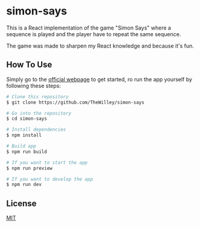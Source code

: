 # simon-says

This is a React implementation of the game "Simon Says" where a sequence is played and the player have to repeat the same sequence.

The game was made to sharpen my React knowledge and because it's fun. 

## How To Use
Simply go to the [official webpage](https://thewilley.github.io/simon-says/) to get started, ro run the app yourself by following these steps:

```bash
# Clone this repository
$ git clone https://github.com/TheWilley/simon-says

# Go into the repository
$ cd simon-says

# Install dependencies
$ npm install

# Build app
$ npm run build

# If you want to start the app 
$ npm run preview

# If you want to develop the app
$ npm run dev
```
## License
[MIT](https://raw.githubusercontent.com/TheWilley/simon-says/main/LICENSE)